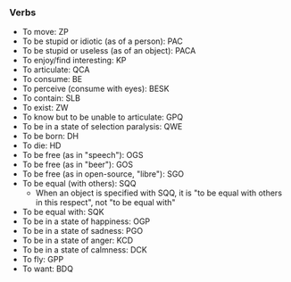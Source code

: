 ### Verbs

- To move: ZP
- To be stupid or idiotic (as of a person): PAC
- To be stupid or useless (as of an object): PACA
- To enjoy/find interesting: KP
- To articulate: QCA
- To consume: BE
- To perceive (consume with eyes): BESK
- To contain: SLB
- To exist: ZW
- To know but to be unable to articulate: GPQ
- To be in a state of selection paralysis: QWE
- To be born: DH
- To die: HD
- To be free (as in "speech"): OGS
- To be free (as in "beer"): GOS
- To be free (as in open-source, "libre"): SGO
- To be equal (with others): SQQ
	- When an object is specified with SQQ, it is "to be equal with others in this respect", not "to be equal with"
- To be equal with: SQK
- To be in a state of happiness: OGP
- To be in a state of sadness: PGO
- To be in a state of anger: KCD
- To be in a state of calmness: DCK
- To fly: GPP
- To want: BDQ